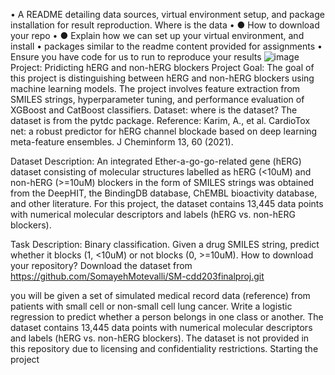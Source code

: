 •	A README detailing data sources, virtual environment setup, and package installation for result reproduction. Where is the data 
•	●  How to download your repo 
•	●  Explain how we can set up your virtual environment, and install 
•	packages similar to the readme content provided for assignments 
•	Ensure you have code for us to run to reproduce your results 
![image](https://github.com/user-attachments/assets/788cef5b-ab0d-4004-8742-bc6c1974d7e3)
Project: Pridicting hERG and non-hERG blockers 
Project Goal:
The goal of this project is distinguishing between hERG and non-hERG blockers using machine learning models. The project involves feature extraction from SMILES strings, hyperparameter tuning, and performance evaluation of XGBoost and CatBoost classifiers.
Dataset:
where is the dataset?  The dataset is from the pytdc package.
Reference: Karim, A., et al. CardioTox net: a robust predictor for hERG channel blockade based on deep learning meta-feature ensembles. J Cheminform 13, 60 (2021).

Dataset Description: An integrated Ether-a-go-go-related gene (hERG) dataset consisting of molecular structures labelled as hERG (<10uM) and non-hERG (>=10uM) blockers in the form of SMILES strings was obtained from the DeepHIT, the BindingDB database, ChEMBL bioactivity database, and other literature. For this project, the dataset contains 13,445 data points with numerical molecular descriptors and labels (hERG vs. non-hERG blockers). 

Task Description: Binary classification. Given a drug SMILES string, predict whether it blocks (1, <10uM) or not blocks (0, >=10uM).
How to download your repository? Download the dataset from https://github.com/SomayehMotevalli/SM-cdd203finalproj.git


you will be given a set of simulated medical record data (reference) from patients with small cell or non-small cell lung cancer. Write a logistic regression to predict whether a person belongs in one class or another.
The dataset contains 13,445 data points with numerical molecular descriptors and labels (hERG vs. non-hERG blockers). The dataset is not provided in this repository due to licensing and confidentiality restrictions.
Starting the project
